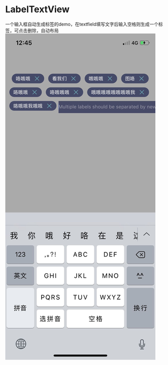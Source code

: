 # LabelTextView
一个输入框自动生成标签的demo，在textfield填写文字后输入空格则生成一个标签，可点击删除，自动布局
![image](https://github.com/hhmios/LabelTextView/blob/main/WechatIMG109.jpeg)
